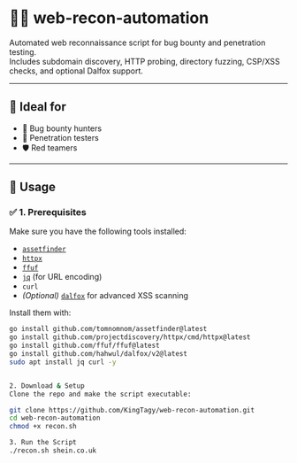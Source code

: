 # 🕵️‍♂️ web-recon-automation

Automated web reconnaissance script for bug bounty and penetration testing.  
Includes subdomain discovery, HTTP probing, directory fuzzing, CSP/XSS checks, and optional Dalfox support.

---

## 💼 Ideal for
- 🎯 Bug bounty hunters  
- 🔐 Penetration testers  
- 🛡️ Red teamers  

---

## 🚀 Usage

### ✅ 1. Prerequisites

Make sure you have the following tools installed:

- [`assetfinder`](https://github.com/tomnomnom/assetfinder)
- [`httpx`](https://github.com/projectdiscovery/httpx)
- [`ffuf`](https://github.com/ffuf/ffuf)
- [`jq`](https://stedolan.github.io/jq/) (for URL encoding)
- `curl`
- *(Optional)* [`dalfox`](https://github.com/hahwul/dalfox) for advanced XSS scanning

Install them with:

```bash
go install github.com/tomnomnom/assetfinder@latest
go install github.com/projectdiscovery/httpx/cmd/httpx@latest
go install github.com/ffuf/ffuf@latest
go install github.com/hahwul/dalfox/v2@latest
sudo apt install jq curl -y


2. Download & Setup
Clone the repo and make the script executable:

git clone https://github.com/KingTagy/web-recon-automation.git
cd web-recon-automation
chmod +x recon.sh

3. Run the Script
./recon.sh shein.co.uk
